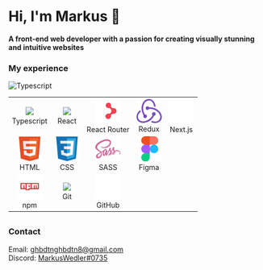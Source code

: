 # Hi, I'm Markus 👋
<b>A front-end web developer with a passion for creating visually stunning and intuitive websites</b>

### My experience

![Typescript](https://badgen.net/badge/icon/TypeScript/typescript?icon=reactjs&label)&nbsp;

<table>
  <tr>
    <td align="center">
      <img src="https://upload.wikimedia.org/wikipedia/commons/4/4c/Typescript_logo_2020.svg" width="50" />
      <div>Typescript</div>
    </td>
    <td align="center">
      <img src="https://upload.wikimedia.org/wikipedia/commons/a/a7/React-icon.svg" width="50" />
      <div>React</div>
    </td>
    <td align="center">
      <img src="/logos/router.svg" width="50" />
      <div>React Router</div>
    </td>
    <td align="center">
      <img src="/logos/redux.svg" width="50" />
      <div>Redux</div>
    </td>
    <td align="center">
      <img src="/logos/next.png" width="50" />
      <div>Next.js</div>
    </td>
  </tr>
  <tr>
    <td align="center">
      <img src="/logos/html.svg" width="50" />
      <div>HTML</div>
    </td>
    <td align="center">
      <img src="/logos/css.svg" width="50" />
      <div>CSS</div>
    </td>
    <td align="center">
      <img src="/logos/sass.svg" width="50" />
      <div>SASS</div>
    </td>
    <td align="center">
      <img src="/logos/figma.svg" width="50" />
      <div>Figma</div>
    </td>
  </tr>
  <tr>
    <td align="center">
      <img src="/logos/npm.svg" width="50" />
      <div>npm</div>
    </td>
    <td align="center">
      <img src="https://upload.wikimedia.org/wikipedia/commons/3/3f/Git_icon.svg" width="50" />
      <div>Git</div>
    </td>
    <td align="center">
      <img src="/logos/github.png" width="50" />
      <div>GitHub</div>
    </td>
  </tr>
</table>

##

### Contact
Email: [ghbdtnghbdtn8@gmail.com](mailto:ghbdtnghbdtn8@gmail.com)
<br>
Discord: [MarkusWedler#0735](https://discord.com/users/400564670513152001)